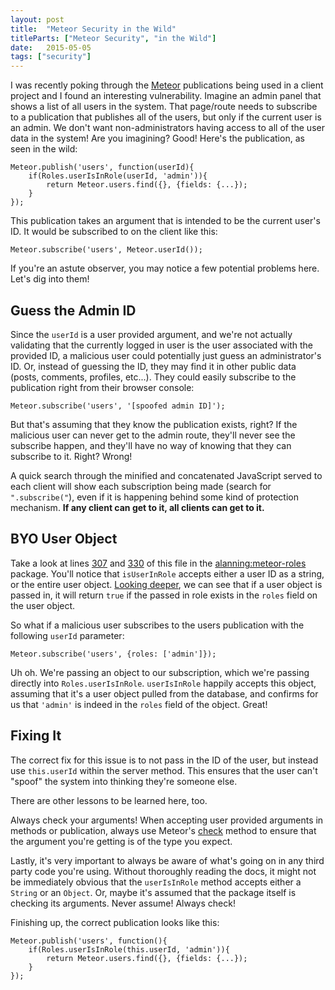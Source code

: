 ```yaml
---
layout: post
title:  "Meteor Security in the Wild"
titleParts: ["Meteor Security", "in the Wild"]
date:   2015-05-05
tags: ["security"]
---
```


I was recently poking through the [Meteor](https://www.meteor.com/) publications being used in a client project and I found an interesting vulnerability. Imagine an admin panel that shows a list of all users in the system. That page/route needs to subscribe to a publication that publishes all of the users, but only if the current user is an admin. We don't want non-administrators having access to all of the user data in the system! Are you imagining? Good! Here's the publication, as seen in the wild:

<pre class="language-javascript"><code class="language-javascript">Meteor.publish('users', function(userId){
    if(Roles.userIsInRole(userId, 'admin')){
        return Meteor.users.find({}, {fields: {...});
    }
});
</code></pre>

This publication takes an argument that is intended to be the current user's ID. It would be subscribed to on the client like this:

<pre class="language-javascript"><code class="language-javascript">Meteor.subscribe('users', Meteor.userId());
</code></pre>

If you're an astute observer, you may notice a few potential problems here. Let's dig into them!

## Guess the Admin ID

Since the <code class="language-javascript">userId</code> is a user provided argument, and we're not actually validating that the currently logged in user is the user associated with the provided ID, a malicious user could potentially just guess an administrator's ID. Or, instead of guessing the ID, they may find it in other public data (posts, comments, profiles, etc...). They could easily subscribe to the publication right from their browser console:

<pre class="language-javascript"><code class="language-javascript">Meteor.subscribe('users', '[spoofed admin ID]');
</code></pre>

But that's assuming that they know the publication exists, right? If the malicious user can never get to the admin route, they'll never see the subscribe happen, and they'll have no way of knowing that they can subscribe to it. Right? Wrong!

A quick search through the minified and concatenated JavaScript served to each client will show each subscription being made (search for <code class="language-javascript">".subscribe("</code>), even if it is happening behind some kind of protection mechanism. __If any client can get to it, all clients can get to it.__

## BYO User Object

Take a look at lines [307](https://github.com/alanning/meteor-roles/blob/66ff74ab320649a73a50e06f46b57785dbff7fa6/roles/roles_common.js#L307) and [330](https://github.com/alanning/meteor-roles/blob/66ff74ab320649a73a50e06f46b57785dbff7fa6/roles/roles_common.js#L330) of this file in the [alanning:meteor-roles](https://github.com/alanning/meteor-roles) package. You'll notice that <code class="language-javascript">isUserInRole</code> accepts either a user ID as a string, or the entire user object. [Looking deeper](https://github.com/alanning/meteor-roles/blob/66ff74ab320649a73a50e06f46b57785dbff7fa6/roles/roles_common.js#L309-L312), we can see that if a user object is passed in, it will return <code class="language-javascript">true</code> if the passed in role exists in the <code class="language-javascript">roles</code> field on the user object.

So what if a malicious user subscribes to the users publication with the following <code class="language-javascript">userId</code> parameter:

<pre class="language-javascript"><code class="language-javascript">Meteor.subscribe('users', {roles: ['admin']});
</code></pre>

Uh oh. We're passing an object to our subscription, which we're passing directly into <code class="language-javascript">Roles.userIsInRole</code>. <code class="language-javascript">userIsInRole</code> happily accepts this object, assuming that it's a user object pulled from the database, and confirms for us that <code class="language-javascript">'admin'</code> is indeed in the <code class="language-javascript">roles</code> field of the object. Great!

## Fixing It

The correct fix for this issue is to not pass in the ID of the user, but instead use <code class="language-javascript">this.userId</code> within the server method. This ensures that the user can't "spoof" the system into thinking they're someone else.

There are other lessons to be learned here, too.

Always check your arguments! When accepting user provided arguments in methods or publication, always use Meteor's [check](http://docs.meteor.com/#/full/check_package) method to ensure that the argument you're getting is of the type you expect.

Lastly, it's very important to always be aware of what's going on in any third party code you're using. Without thoroughly reading the docs, it might not be immediately obvious that the <code class="language-javascript">userIsInRole</code> method accepts either a <code class="language-javascript">String</code> or an <code class="language-javascript">Object</code>. Or, maybe it's assumed that the package itself is checking its arguments. Never assume! Always check!

Finishing up, the correct publication looks like this:

<pre class="language-javascript"><code class="language-javascript">Meteor.publish('users', function(){
    if(Roles.userIsInRole(this.userId, 'admin')){
        return Meteor.users.find({}, {fields: {...});
    }
});
</code></pre>